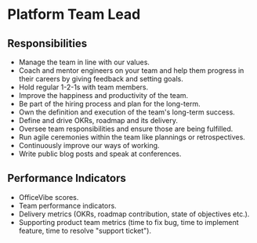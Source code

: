 # Platform Team Lead

## Responsibilities

- Manage the team in line with our values.
- Coach and mentor engineers on your team and help them progress in their careers by giving feedback and setting goals.
- Hold regular 1-2-1s with team members.
- Improve the happiness and productivity of the team.
- Be part of the hiring process and plan for the long-term.
- Own the definition and execution of the team's long-term success.
- Define and drive OKRs, roadmap and its delivery.
- Oversee team responsibilities and ensure those are being fulfilled.
- Run agile ceremonies within the team like plannings or retrospectives.
- Continuously improve our ways of working.
- Write public blog posts and speak at conferences.

## Performance Indicators

- OfficeVibe scores.
- Team performance indicators.
- Delivery metrics (OKRs, roadmap contribution, state of objectives etc.).
- Supporting product team metrics (time to fix bug, time to implement feature, time to resolve "support ticket").

